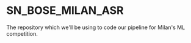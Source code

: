 # SN_BOSE_MILAN_ASR
The repository which we'll be using to code our pipeline for Milan's ML competition. 
